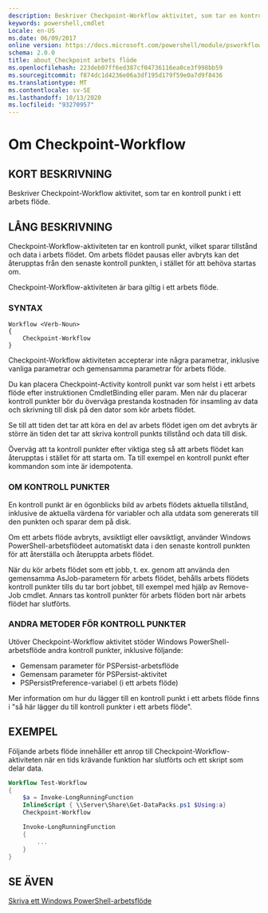 ```yaml
---
description: Beskriver Checkpoint-Workflow aktivitet, som tar en kontroll punkt i ett arbets flöde.
keywords: powershell,cmdlet
Locale: en-US
ms.date: 06/09/2017
online version: https://docs.microsoft.com/powershell/module/psworkflow/about/about_checkpoint-workflow?view=powershell-5.1&WT.mc_id=ps-gethelp
schema: 2.0.0
title: about_Checkpoint arbets flöde
ms.openlocfilehash: 223deb07ff6ed387cf04736116ea0ce3f998bb59
ms.sourcegitcommit: f874dc1d4236e06a3df195d179f59e0a7d9f8436
ms.translationtype: MT
ms.contentlocale: sv-SE
ms.lasthandoff: 10/13/2020
ms.locfileid: "93270957"
---
```

# <a name="about-checkpoint-workflow"></a>Om Checkpoint-Workflow

## <a name="short-description"></a>KORT BESKRIVNING
Beskriver Checkpoint-Workflow aktivitet, som tar en kontroll punkt i ett arbets flöde.

## <a name="long-description"></a>LÅNG BESKRIVNING

Checkpoint-Workflow-aktiviteten tar en kontroll punkt, vilket sparar tillstånd och data i arbets flödet. Om arbets flödet pausas eller avbryts kan det återupptas från den senaste kontroll punkten, i stället för att behöva startas om.

Checkpoint-Workflow-aktiviteten är bara giltig i ett arbets flöde.

### <a name="syntax"></a>SYNTAX

```
Workflow <Verb-Noun>
{
    Checkpoint-Workflow
}
```

Checkpoint-Workflow aktiviteten accepterar inte några parametrar, inklusive vanliga parametrar och gemensamma parametrar för arbets flöde.

Du kan placera Checkpoint-Activity kontroll punkt var som helst i ett arbets flöde efter instruktionen CmdletBinding eller param. Men när du placerar kontroll punkter bör du överväga prestanda kostnaden för insamling av data och skrivning till disk på den dator som kör arbets flödet.

Se till att tiden det tar att köra en del av arbets flödet igen om det avbryts är större än tiden det tar att skriva kontroll punkts tillstånd och data till disk.

Överväg att ta kontroll punkter efter viktiga steg så att arbets flödet kan återupptas i stället för att starta om. Ta till exempel en kontroll punkt efter kommandon som inte är idempotenta.

### <a name="about-checkpoints"></a>OM KONTROLL PUNKTER

En kontroll punkt är en ögonblicks bild av arbets flödets aktuella tillstånd, inklusive de aktuella värdena för variabler och alla utdata som genererats till den punkten och sparar dem på disk.

Om ett arbets flöde avbryts, avsiktligt eller oavsiktligt, använder Windows PowerShell-arbetsflödeet automatiskt data i den senaste kontroll punkten för att återställa och återuppta arbets flödet.

När du kör arbets flödet som ett jobb, t. ex. genom att använda den gemensamma AsJob-parametern för arbets flödet, behålls arbets flödets kontroll punkter tills du tar bort jobbet, till exempel med hjälp av Remove-Job cmdlet.
Annars tas kontroll punkter för arbets flöden bort när arbets flödet har slutförts.

### <a name="other-checkpointing-techniques"></a>ANDRA METODER FÖR KONTROLL PUNKTER

Utöver Checkpoint-Workflow aktivitet stöder Windows PowerShell-arbetsflöde andra kontroll punkter, inklusive följande:

- Gemensam parameter för PSPersist-arbetsflöde
- Gemensam parameter för PSPersist-aktivitet
- PSPersistPreference-variabel (i ett arbets flöde)

Mer information om hur du lägger till en kontroll punkt i ett arbets flöde finns i "så här lägger du till kontroll punkter i ett arbets flöde".

## <a name="examples"></a>EXEMPEL

Följande arbets flöde innehåller ett anrop till Checkpoint-Workflow-aktiviteten när en tids krävande funktion har slutförts och ett skript som delar data.

```powershell
Workflow Test-Workflow
{
    $a = Invoke-LongRunningFunction
    InlineScript { \\Server\Share\Get-DataPacks.ps1 $Using:a}
    Checkpoint-Workflow

    Invoke-LongRunningFunction
    {
        ...
    }
}
```

## <a name="see-also"></a>SE ÄVEN

[Skriva ett Windows PowerShell-arbetsflöde](/previous-versions/powershell/scripting/developer/workflow/writing-a-windows-powershell-workflow)
